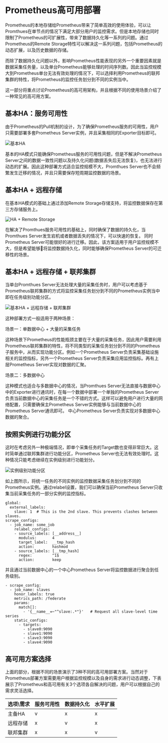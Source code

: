 # Prometheus高可用部署

Prometheus的本地存储给Prometheus带来了简单高效的使用体验，可以让Promthues在单节点的情况下满足大部分用户的监控需求。但是本地存储也同时限制了Prometheus的可扩展性，带来了数据持久化等一系列的问题。通过Prometheus的Remote Storage特性可以解决这一系列问题，包括Prometheus的动态扩展，以及历史数据的存储。

而除了数据持久化问题以外，影响Prometheus性能表现的另外一个重要因素就是数据采集任务量，以及单台Prometheus能够处理的时间序列数。因此当监控规模大到Prometheus单台无法有效处理的情况下，可以选择利用Prometheus的联邦集群的特性，将Prometheus的监控任务划分到不同的实例当中。

这一部分将重点讨论Prometheus的高可用架构，并且根据不同的使用场景介绍了一种常见的高可用方案。

## 基本HA：服务可用性

由于Prometheus的Pull机制的设计，为了确保Prometheus服务的可用性，用户只需要部署多套Prometheus Server实例，并且采集相同的Exporter目标即可。

![基本HA](./static/promethues-ha-01.png)

基本的HA模式只能确保Prometheus服务的可用性问题，但是不解决Prometheus Server之间的数据一致性问题以及持久化问题(数据丢失后无法恢复)，也无法进行动态的扩展。因此这种部署方式适合监控规模不大，Promthues Server也不会频繁发生迁移的情况，并且只需要保存短周期监控数据的场景。

## 基本HA + 远程存储

在基本HA模式的基础上通过添加Remote Storage存储支持，将监控数据保存在第三方存储服务上。

![HA + Remote Storage](./static/prometheus-ha-remote-storage.png)

在解决了Promthues服务可用性的基础上，同时确保了数据的持久化，当Promthues Server发生宕机或者数据丢失的情况下，可以快速的恢复。 同时Prometheus Server可能很好的进行迁移。因此，该方案适用于用户监控规模不大，但是希望能够将监控数据持久化，同时能够确保Prometheus Server的可迁移性的场景。

## 基本HA + 远程存储 + 联邦集群

当单台Promthues Server无法处理大量的采集任务时，用户可以考虑基于Prometheus联邦集群的方式将监控采集任务划分到不同的Prometheus实例当中即在任务级别功能分区。

![基本HA + 远程存储 + 联邦集群](./static/prometheus-ha-rs-fedreation.png)

这种部署方式一般适用于两种场景：

场景一：单数据中心 + 大量的采集任务

这种场景下Prometheus的性能瓶颈主要在于大量的采集任务，因此用户需要利用Prometheus联邦集群的特性，将不同类型的采集任务划分到不同的Prometheus子服务中，从而实现功能分区。例如一个Prometheus Server负责采集基础设施相关的监控指标，另外一个Prometheus Server负责采集应用监控指标。再有上层Prometheus Server实现对数据的汇聚。

场景二：多数据中心

这种模式也适合与多数据中心的情况，当Promthues Server无法直接与数据中心中的Exporter进行通讯时，在每一个数据中部署一个单独的Prometheus Server负责当前数据中心的采集任务是一个不错的方式。这样可以避免用户进行大量的网络配置，只需要确保主Prometheus Server实例能够与当前数据中心的Prometheus Server通讯即可。 中心Prometheus Server负责实现对多数据中心数据的聚合。

## 按照实例进行功能分区

这时在考虑另外一种极端情况，即单个采集任务的Target数也变得非常巨大。这时简单通过联邦集群进行功能分区，Prometheus Server也无法有效处理时。这种情况只能考虑继续在实例级别进行功能划分。

![实例级别功能分区](./static/promethues-sharding-targets.png)

如上图所示，将统一任务的不同实例的监控数据采集任务划分到不同的Prometheus实例。通过relabel设置，我们可以确保当前Prometheus Server只收集当前采集任务的一部分实例的监控指标。

```
global:
  external_labels:
    slave: 1  # This is the 2nd slave. This prevents clashes between slaves.
scrape_configs:
  - job_name: some_job
    relabel_configs:
    - source_labels: [__address__]
      modulus:       4
      target_label:  __tmp_hash
      action:        hashmod
    - source_labels: [__tmp_hash]
      regex:         ^1$
      action:        keep
```

并且通过当前数据中心的一个中心Prometheus Server将监控数据进行聚合到任务级别。

```
- scrape_config:
  - job_name: slaves
    honor_labels: true
    metrics_path: /federate
    params:
      match[]:
        - '{__name__=~"^slave:.*"}'   # Request all slave-level time series
    static_configs:
      - targets:
        - slave0:9090
        - slave1:9090
        - slave3:9090
        - slave4:9090
```

## 高可用方案选择

上面的部分，根据不同的场景演示了3种不同的高可用部署方案。当然对于Prometheus部署方案需要用户根据监控规模以及自身的需求进行动态调整，下表展示了Prometheus和高可用有关3个选项各自解决的问题，用户可以根据自己的需求灵活选择。

| 选项\需求 | 服务可用性 | 数据持久化 | 水平扩展|
|--------- |----------|----------|--------|
|  主备HA   |   v      |     x    |    x   |
|  远程存储  |   x      |     v    |    x   |
|  联邦集群  |   x      |     x    |    v   |
